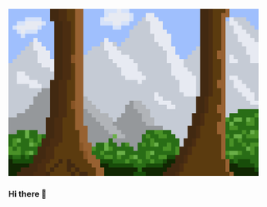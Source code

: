![An image](https://github.com/jorenvo/jorenvo/raw/master/landscape%20scaled.png)

### Hi there 👋

<!--
Image should be at least 900px wide (max on a 4k monitor)

**jorenvo/jorenvo** is a ✨ _special_ ✨ repository because its `README.md` (this file) appears on your GitHub profile.

Here are some ideas to get you started:

- 🔭 I’m currently working on ...
- 🌱 I’m currently learning ...
- 👯 I’m looking to collaborate on ...
- 🤔 I’m looking for help with ...
- 💬 Ask me about ...
- 📫 How to reach me: ...
- 😄 Pronouns: ...
- ⚡ Fun fact: ...
-->
